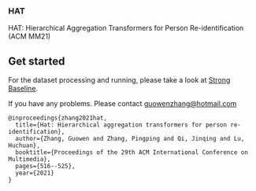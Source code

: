 ### HAT
HAT: Hierarchical Aggregation Transformers for Person Re-identification (ACM MM21)

## Get started
For the dataset processing and running, please take a look at [Strong Baseline](https://github.com/michuanhaohao/reid-strong-baseline).

If you have any problems. Please contact
guowenzhang@hotmail.com

```
@inproceedings{zhang2021hat,
  title={Hat: Hierarchical aggregation transformers for person re-identification},
  author={Zhang, Guowen and Zhang, Pingping and Qi, Jinqing and Lu, Huchuan},
  booktitle={Proceedings of the 29th ACM International Conference on Multimedia},
  pages={516--525},
  year={2021}
}
```

